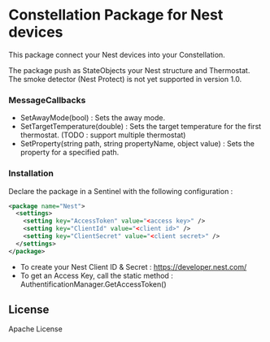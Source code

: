 # Constellation Package for Nest devices

This package connect your Nest devices into your Constellation.

The package push as StateObjects your Nest structure and Thermostat. The smoke detector (Nest Protect) is not yet supported in version 1.0.

### MessageCallbacks
  - SetAwayMode(bool) : Sets the away mode.
  - SetTargetTemperature(double) : Sets the target temperature for the first thermostat. (TODO : support multiple thermostat)
  - SetProperty(string path, string propertyName, object value) : Sets the property for a specified path.

### Installation

Declare the package in a Sentinel with the following configuration :
```xml
<package name="Nest">
  <settings>
	<setting key="AccessToken" value="<access key>" />
	<setting key="ClientId" value="<client id>" />
	<setting key="ClientSecret" value="<client secret>" />            
  </settings>
</package>
```
* To create your Nest Client ID & Secret : https://developer.nest.com/
* To get an Access Key, call the static method : AuthentificationManager.GetAccessToken()

License
----

Apache License
